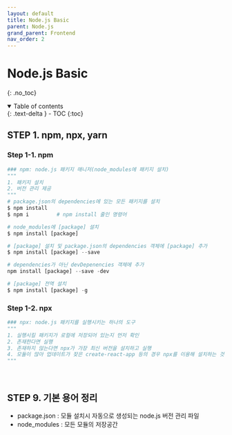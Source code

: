 ```yaml
---
layout: default
title: Node.js Basic
parent: Node.js
grand_parent: Frontend
nav_order: 2
---
```


# Node.js Basic
{: .no_toc}

<details open markdown="block">
  <summary>
    Table of contents
  </summary>
  {: .text-delta }
- TOC
{:toc}
</details>
<!------------------------------------ STEP ------------------------------------>

## STEP 1. npm, npx, yarn

### Step 1-1. npm

```python
### npm: node.js 패키지 매니저(node_modules에 패키지 설치)
"""
1. 패키지 설치
2. 버전 관리 제공
"""
# package.json의 dependencies에 있는 모든 패키지를 설치
$ npm install   
$ npm i			# npm install 줄인 명령어 	

# node_modules에 [package] 설치 
$ npm install [package] 

# [package] 설치 및 package.json의 dependencies 객체에 [package] 추가
$ npm install [package] --save 	

# dependencies가 아닌 devDepenencies 객체에 추가
npm install [package] --save -dev

# [package] 전역 설치
$ npm install [package] -g

```

### Step 1-2. npx

```python
### npx: node.js 패키지를 실행시키는 하나의 도구
"""
1. 실행시킬 패키지가 로컬에 저장되어 있는지 먼저 확인
2. 존재한다면 실행
3. 존재하지 않는다면 npx가 가장 최신 버전을 설치하고 실행
4. 모듈이 많아 업데이트가 잦은 create-react-app 등의 경우 npx를 이용해 설치하는 것을 권장
"""

```


<br>

## STEP 9. 기본 용어 정리
* package.json : 모듈 설치시 자동으로 생성되는 node.js 버전 관리 파일
* node_modules : 모든 모듈의 저장공간
